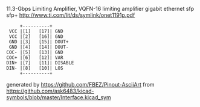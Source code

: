 11.3-Gbps Limiting Amplifier, VQFN-16
limiting amplifier gigabit ethernet sfp sfp+
http://www.ti.com/lit/ds/symlink/onet1191p.pdf


	     +----------+
	 VCC |[1]   [17]| GND
	 VCC |[2]   [16]| GND
	 GND |[3]   [15]| DOUT+
	 GND |[4]   [14]| DOUT-
	COC- |[5]   [13]| GND
	COC+ |[6]   [12]| VAR
	DIN+ |[7]   [11]| DISABLE
	DIN- |[8]   [10]| LOS
	     +----------+


generated by https://github.com/FBEZ/Pinout-AsciiArt from https://github.com/ask6483/kicad-symbols/blob/master/Interface.kicad_sym